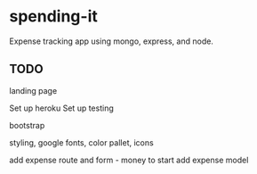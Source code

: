 # spending-it
Expense tracking app using mongo, express, and node.


## TODO


landing page

Set up heroku
Set up testing

bootstrap

styling, google fonts, color pallet, icons

add expense route and form - money to start
add expense model



